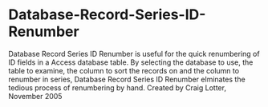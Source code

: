 Database-Record-Series-ID-Renumber
==================================

Database Record Series ID Renumber is useful for the quick renumbering of ID fields in a Access database table. By selecting the database to use, the table to examine, the column to sort the records on and the column to renumber in series, Database Record Series ID Renumber elminates the tedious process of renumbering by hand.  Created by Craig Lotter, November 2005
